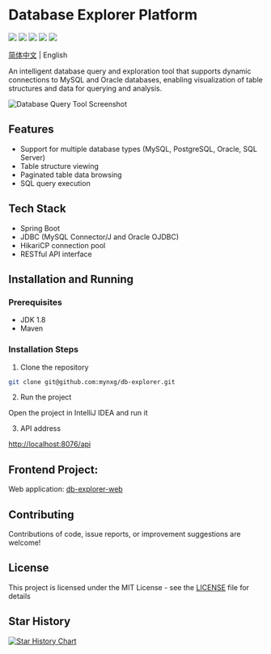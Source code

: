 # Database Explorer Platform

[![](https://img.shields.io/github/stars/mynxg/db-explorer)](https://github.com/mynxg/db-explorer/stargazers)
[![](https://img.shields.io/github/issues/mynxg/db-explorer)](https://github.com/mynxg/db-explorer/issues)
[![](https://img.shields.io/github/issues-closed/mynxg/db-explorer)](https://github.com/mynxg/db-explorer/issues?q=is%3Aissue+is%3Aclosed)
[![](https://img.shields.io/github/issues-pr/mynxg/db-explorer)](https://github.com/mynxg/db-explorer/pulls)
[![](https://img.shields.io/github/issues-pr-closed/mynxg/db-explorer)](https://github.com/mynxg/db-explorer/pulls?q=is%3Apr+is%3Aclosed)

[简体中文](README.md) | English

An intelligent database query and exploration tool that supports dynamic connections to MySQL and Oracle databases, enabling visualization of table structures and data for querying and analysis.

![Database Query Tool Screenshot](screenshot.png)

## Features

- Support for multiple database types (MySQL, PostgreSQL, Oracle, SQL Server)
- Table structure viewing
- Paginated table data browsing
- SQL query execution

## Tech Stack

- Spring Boot
- JDBC (MySQL Connector/J and Oracle OJDBC)
- HikariCP connection pool
- RESTful API interface

## Installation and Running

### Prerequisites

- JDK 1.8
- Maven

### Installation Steps

1. Clone the repository

```bash
git clone git@github.com:mynxg/db-explorer.git
```


2. Run the project

Open the project in IntelliJ IDEA and run it

3. API address

[http://localhost:8076/api](http://localhost:8076/api)

## Frontend Project:

Web application: [db-explorer-web](https://github.com/mynxg/db-explorer-web)

## Contributing

Contributions of code, issue reports, or improvement suggestions are welcome!

## License

This project is licensed under the MIT License - see the [LICENSE](LICENSE) file for details

## Star History

[![Star History Chart](https://api.star-history.com/svg?repos=mynxg/db-explorer&type=Date)](https://star-history.com/#mynxg/db-explorer&Date)